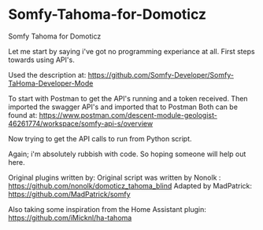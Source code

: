 # Somfy-Tahoma-for-Domoticz
Somfy Tahoma for Domoticz

Let me start by saying i've got no programming experiance at all. 
First steps towards using API's.

Used the description at:
https://github.com/Somfy-Developer/Somfy-TaHoma-Developer-Mode

To start with Postman to get the API's running and a token received. 
Then imported the swagger API's and imported that to Postman
Both can be found at:
https://www.postman.com/descent-module-geologist-46261774/workspace/somfy-api-s/overview

Now trying to get the API calls to run from Python script.

Again; i'm absolutely rubbish with code. So hoping someone will help out here.

Original plugins written by:
Original script was written by Nonolk : https://github.com/nonolk/domoticz_tahoma_blind
Adapted by MadPatrick: https://github.com/MadPatrick/somfy

Also taking some inspiration from the Home Assistant plugin:
https://github.com/iMicknl/ha-tahoma
